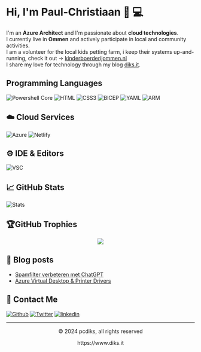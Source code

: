 # Hi, I'm Paul-Christiaan 👋 💻

I'm an **Azure Architect** and I'm passionate about **cloud technologies**.<br>
I currently live in **Ommen** and actively participate in local and community activities.<br>
I am a volunteer for the local kids petting farm, i keep their systems up-and-running, check it out -> <a href="https://www.kinderboerderijommen.nl" target="_blank">kinderboerderijommen.nl</a><br>
I share my love for technology through my blog <a href="https://diks.it/" target="_blank">diks.it</a>.

## Programming Languages
![Powershell Core](https://img.shields.io/badge/powershell-core-blue?style=for-the-badge)
![HTML](https://img.shields.io/badge/HTML5-E34F26?style=for-the-badge&logo=html5&logoColor=white)
![CSS3](https://img.shields.io/badge/CSS3-1572B6?style=for-the-badge&logo=css3&logoColor=white)
![BICEP](https://img.shields.io/badge/💪🏻_bicep-red?style=for-the-badge)
![YAML](https://img.shields.io/badge/yaml-blue?style=for-the-badge)
![ARM](https://img.shields.io/badge/💪🏻_arm-red?style=for-the-badge)

## ☁️ Cloud Services
![Azure](https://img.shields.io/badge/azure-%230072C6.svg?style=for-the-badge&logo=azure-devops&logoColor=white)
![Netlify](https://img.shields.io/badge/netlify-%23000000.svg?style=for-the-badge&logo=netlify&logoColor=#00C7B7)

## ⚙️ IDE & Editors
![VSC](https://img.shields.io/badge/Visual_Studio_Code-0078D4?style=for-the-badge&logo=visual%20studio%20code&logoColor=white)

## 📈 GitHub Stats

![Stats](https://github-readme-stats.vercel.app/api?username=pcdiks&theme=dracula&hide_border=false&include_all_commits=false&count_private=true)

## 🏆GitHub Trophies
<p align="center" style="witdh:100%">
  <img src="https://github-profile-trophy.vercel.app/?username=pcdiks&theme=dracula&no-frame=false&no-bg=false&margin-w=4&row=1" />
</p>

## 📝 Blog posts
<!-- BLOG-POST-LIST:START -->
- [Spamfilter verbeteren met ChatGPT](https://www.diks.it/blogs/spam/)
- [Azure Virtual Desktop & Printer Drivers](https://www.diks.it/blogs/avd-printdrivers/)
<!-- BLOG-POST-LIST:END -->

## 💌 Contact Me
[<img alt="Github" src="https://img.shields.io/badge/GitHub-%2312100E.svg?&style=for-the-badge&logo=Github&logoColor=white" />](https://github.com/pcdiks)
[<img alt="Twitter" src="https://img.shields.io/badge/twitter-%231DA1F2.svg?&style=for-the-badge&logo=twitter&logoColor=white" />](https://x.com/pcdiks)
[<img alt="linkedin" src="https://img.shields.io/badge/linkedin-%230077B5.svg?&style=for-the-badge&logo=linkedin&logoColor=white" />](https://linkedin.com/in/pcdiks)

---
<p align="center"> © 2024 pcdiks, all rights reserved</p>
<p align="center">
https://www.diks.it
</p>
